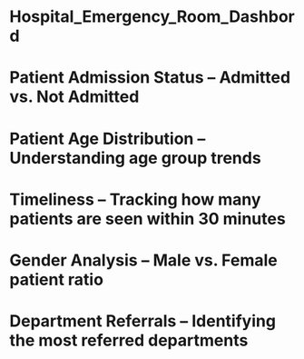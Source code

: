 # Hospital_Emergency_Room_Dashbord
# Patient Admission Status – Admitted vs. Not Admitted
# Patient Age Distribution – Understanding age group trends
# Timeliness – Tracking how many patients are seen within 30 minutes
# Gender Analysis – Male vs. Female patient ratio
# Department Referrals – Identifying the most referred departments
